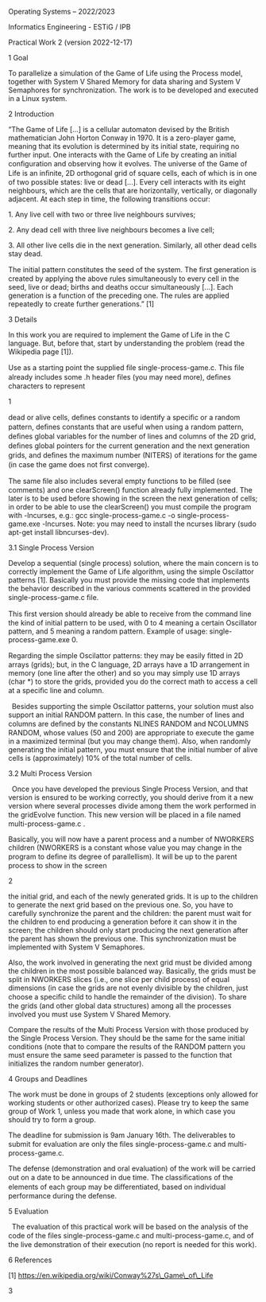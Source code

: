 <a name="br1"></a>Operating Systems – 2022/2023

Informatics Engineering - ESTiG / IPB

Practical Work 2 (version 2022-12-17)

1 Goal

To parallelize a simulation of the Game of Life using the Process model, together
with System V Shared Memory for data sharing and System V Semaphores for
synchronization. The work is to be developed and executed in a Linux system.

2 Introduction

“The Game of Life [...] is a cellular automaton devised by the British mathematician
John Horton Conway in 1970. It is a zero-player game, meaning that its evolution
is determined by its initial state, requiring no further input. One interacts with the
Game of Life by creating an initial conﬁguration and observing how it evolves. The
universe of the Game of Life is an inﬁnite, 2D orthogonal grid of square cells, each of
which is in one of two possible states: live or dead [...]. Every cell interacts with its
eight neighbours, which are the cells that are horizontally, vertically, or diagonally
adjacent. At each step in time, the following transitions occur:

1\. Any live cell with two or three live neighbours survives;

2\. Any dead cell with three live neighbours becomes a live cell;

3\. All other live cells die in the next generation.
 Similarly, all other dead cells stay dead.

The initial pattern constitutes the seed of the system. The ﬁrst generation is created
by applying the above rules simultaneously to every cell in the seed, live or dead;
births and deaths occur simultaneously [...]. Each generation is a function of the
preceding one. The rules are applied repeatedly to create further generations.” [1]

3 Details

In this work you are required to implement the Game of Life in the C language.
But, before that, start by understanding the problem (read the Wikipedia page [1]).

Use as a starting point the supplied ﬁle single-process-game.c. This ﬁle already
 includes some .h header ﬁles (you may need more), deﬁnes characters to represent

1




<a name="br2"></a>dead or alive cells, deﬁnes constants to identify a speciﬁc or a random pattern, deﬁnes
constants that are useful when using a random pattern, deﬁnes global variables for
the number of lines and columns of the 2D grid, deﬁnes global pointers for the
current generation and the next generation grids, and deﬁnes the maximum number
(NITERS) of iterations for the game (in case the game does not ﬁrst converge).

The same ﬁle also includes several empty functions to be ﬁlled (see comments) and
one clearScreen() function already fully implemented. The later is to be used
 before showing in the screen the next generation of cells; in order to be able to
 use the clearScreen() you must compile the program with -lncurses, e.g.: gcc
 single-process-game.c -o single-process-game.exe -lncurses. Note: you
 may need to install the ncurses library (sudo apt-get install libncurses-dev).

3\.1 Single Process Version

Develop a sequential (single process) solution, where the main concern is to correctly
implement the Game of Life algorithm, using the simple Oscilattor patterns [1].
Basically you must provide the missing code that implements the behavior described
in the various comments scattered in the provided single-process-game.c ﬁle.

This ﬁrst version should already be able to receive from the command line the kind
of initial pattern to be used, with 0 to 4 meaning a certain Oscillator pattern, and
 5 meaning a random pattern. Example of usage: single-process-game.exe 0.

Regarding the simple Oscilattor patterns: they may be easily ﬁtted in 2D arrays
(grids); but, in the C language, 2D arrays have a 1D arrangement in memory (one
line after the other) and so you may simply use 1D arrays (char \*) to store the grids,
provided you do the correct math to access a cell at a speciﬁc line and column.

` `Besides supporting the simple Oscilattor patterns, your solution must also support
 an initial RANDOM pattern. In this case, the number of lines and columns are deﬁned
 by the constants NLINES RANDOM and NCOLUMNS RANDOM, whose values (50 and 200)
are appropriate to execute the game in a maximized terminal (but you may change
them). Also, when randomly generating the initial pattern, you must ensure that
the initial number of alive cells is (approximately) 10% of the total number of cells.

3\.2 Multi Process Version

` `Once you have developed the previous Single Process Version, and that version is
 ensured to be working correctly, you should derive from it a new version where several
 processes divide among them the work performed in the gridEvolve function. This
new version will be placed in a ﬁle named multi-process-game.c .

Basically, you will now have a parent process and a number of NWORKERS children
(NWORKERS is a constant whose value you may change in the program to deﬁne its
degree of parallellism). It will be up to the parent process to show in the screen

2



<a name="br3"></a>the initial grid, and each of the newly generated grids. It is up to the children
to generate the next grid based on the previous one. So, you have to carefully
synchronize the parent and the children: the parent must wait for the children to
end producing a generation before it can show it in the screen; the children should
only start producing the next generation after the parent has shown the previous
one. This synchronization must be implemented with System V Semaphores.

Also, the work involved in generating the next grid must be divided among the
children in the most possible balanced way. Basically, the grids must be split in
NWORKERS slices (i.e., one slice per child process) of equal dimensions (in case the
grids are not evenly divisible by the children, just choose a speciﬁc child to handle
the remainder of the division). To share the grids (and other global data structures)
among all the processes involved you must use System V Shared Memory.

Compare the results of the Multi Process Version with those produced by the Single
Process Version. They should be the same for the same initial conditions (note
that to compare the results of the RANDOM pattern you must ensure the same seed
 parameter is passed to the function that initializes the random number generator).

4 Groups and Deadlines

The work must be done in groups of 2 students (exceptions only allowed for working
students or other authorized cases). Please try to keep the same group of Work 1,
unless you made that work alone, in which case you should try to form a group.

The deadline for submission is 9am January 16th. The deliverables to submit for evaluation are only the ﬁles single-process-game.c and multi-process-game.c.

The defense (demonstration and oral evaluation) of the work will be carried out on a
date to be announced in due time. The classiﬁcations of the elements of each group
may be diﬀerentiated, based on individual performance during the defense.

5 Evaluation

` `The evaluation of this practical work will be based on the analysis of the code
 of the ﬁles single-process-game.c and multi-process-game.c, and of the live
demonstration of their execution (no report is needed for this work).

6 References

[1] https://en.wikipedia.org/wiki/Conway%27s\_Game\_of\_Life

3

